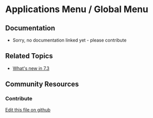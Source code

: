 # Applications Menu / Global Menu

## Documentation

* Sorry, no documentation linked yet - please contribute

## Related Topics

* [What's new in 7.3](https://learn.liferay.com/dxp/7.x/en/getting-started/whats-new-73.html#global-menu)

## Community Resources

### Contribute

[Edit this file on github](https://github.com/olafk/controlpanel-documentation-docs/blob/master/md/73en/com_liferay_configuration_admin_web_portlet_SystemSettingsPortlet/com.liferay.product.navigation.applications.menu.configuration.ApplicationsMenuInstanceConfiguration.md)
